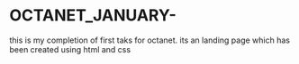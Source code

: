 # OCTANET_JANUARY-
this is my completion of first taks for octanet.
its an landing page which has been created using html and css
